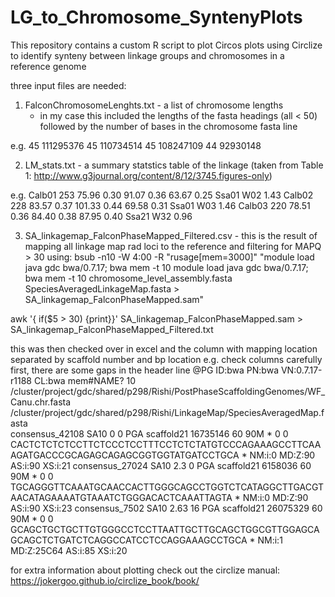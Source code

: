 # LG_to_Chromosome_SyntenyPlots
This repository contains a custom R script to plot Circos plots using Circlize to identify synteny between linkage groups and chromosomes in a reference genome

three input files are needed: 
 1. FalconChromosomeLenghts.txt - a list of chromosome lengths 
       - in my case this included the lengths of the fasta headings (all < 50) followed by the number of bases in the chromosome fasta line

e.g. 
45
111295376
45
110734514
45
108247109
44
92930148

 2. LM_stats.txt - a summary statstics table of the linkage (taken from Table 1: http://www.g3journal.org/content/8/12/3745.figures-only)

e.g. 
Calb01 253 75.96 0.30 91.07 0.36 63.67 0.25 Ssa01 W02 1.43
Calb02 228 83.57 0.37 101.33 0.44 69.58 0.31 Ssa01 W03 1.46
Calb03 220 78.51 0.36 84.40 0.38 87.95 0.40 Ssa21 W32 0.96

 3. SA_linkagemap_FalconPhaseMapped_Filtered.csv - this is the result of mapping all linkage map rad loci to the reference and filtering for MAPQ > 30 using: 
bsub -n10 -W 4:00 -R "rusage[mem=3000]" "module load java gdc bwa/0.7.17; bwa mem -t 10 module load java gdc bwa/0.7.17; bwa mem -t 10 chromosome_level_assembly.fasta SpeciesAveragedLinkageMap.fasta > SA_linkagemap_FalconPhaseMapped.sam"

awk '{ if($5 > 30) {print}}' SA_linkagemap_FalconPhaseMapped.sam > SA_linkagemap_FalconPhaseMapped_Filtered.txt

this was then checked over in excel and the column with mapping location separated by scaffold number and bp location 
       e.g. check columns carefully first, there are some gaps in the header line
@PG			ID:bwa	PN:bwa		VN:0.7.17-r1188	CL:bwa	mem#NAME?	10	/cluster/project/gdc/shared/p298/Rishi/PostPhaseScaffoldingGenomes/WF_Canu.chr.fasta	/cluster/project/gdc/shared/p298/Rishi/LinkageMap/SpeciesAveragedMap.fasta						
consensus_42108	SA10	0	0	PGA	scaffold21	16735146	60	90M	*	0	0	CACTCTCTCTCCTTCTCCCTCCTTTCCTCTCTATGTCCCAGAAAGCCTTCAAAGATGACCCGCAGAGCAGAGCGGTGGTATGATCCTGCA	*	NM:i:0	MD:Z:90	AS:i:90	XS:i:21	
consensus_27024	SA10	2.3	0	PGA	scaffold21	6158036	60	90M	*	0	0	TGCAGGGTTCAAATGCAACCACTTGGGCAGCCTGGTCTCATAGGCTTGACGTAACATAGAAAATGTAAATCTGGGACACTCAAATTAGTA	*	NM:i:0	MD:Z:90	AS:i:90	XS:i:23	
consensus_7502	SA10	2.63	16	PGA	scaffold21	26075329	60	90M	*	0	0	GCAGCTGCTGCTTGTGGGCCTCCTTAATTGCTTGCAGCTGGCGTTGGAGCAGCAGCTCTGATCTCAGGCCATCCTCCAGGAAAGCCTGCA	*	NM:i:1	MD:Z:25C64	AS:i:85	XS:i:20	

for extra information about plotting check out the circlize manual: https://jokergoo.github.io/circlize_book/book/ 

